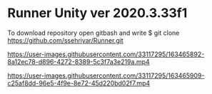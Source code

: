 # Runner Unity ver 2020.3.33f1
To download repository open gitbash and write
$ git clone https://github.com/ssehriyar/Runner.git



https://user-images.githubusercontent.com/33117295/163465892-8a12ec78-d896-4272-8389-5c3f7a3e219a.mp4



https://user-images.githubusercontent.com/33117295/163465909-c25af8dd-96e5-4f9e-8e72-45d220bd02f7.mp4

